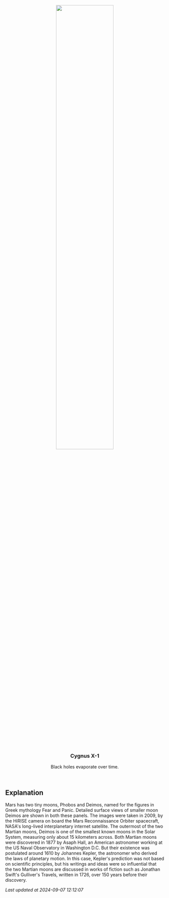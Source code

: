 <p align='center'>
    <img src='https://apod.nasa.gov/apod/image/2409/PIA11826_c.jpg' width='60%' />
    <h3 align="center">Cygnus X-1</h3>
    <p align="center">Black holes evaporate over time.</p>
</p>
<br/>

Explanation
--
Mars has two tiny moons, Phobos and Deimos, named for the figures in Greek mythology Fear and Panic. Detailed surface views of smaller moon Deimos are shown in both these panels. The images were taken in 2009, by the HiRISE camera on board the Mars Reconnaissance Orbiter spacecraft, NASA's long-lived interplanetary internet satellite. The outermost of the two Martian moons, Deimos is one of the smallest known moons in the Solar System, measuring only about 15 kilometers across.  Both Martian moons were discovered in 1877 by Asaph Hall, an American astronomer working at the US Naval Observatory in Washington D.C. But their existence was postulated around 1610 by Johannes Kepler, the astronomer who derived the laws of planetary motion. In this case, Kepler's prediction was not based on scientific principles, but his writings and ideas were so influential that the two Martian moons are discussed in works of fiction such as Jonathan Swift's Gulliver's Travels, written in 1726, over 150 years before their discovery.


*Last updated at 2024-09-07 12:12:07*
